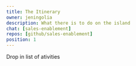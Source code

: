 ```yaml
---
title: The Itinerary
owner: jeningolia
description: What there is to do on the island
chat: [sales-enablement]
repos: [github/sales-enablement]
position: 1
---
```


Drop in list of ativities 

